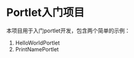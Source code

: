 Portlet入门项目
=============================

本项目用于入门portlet开发，包含两个简单的示例：

1. HelloWorldPortlet
2. PrintNamePortlet